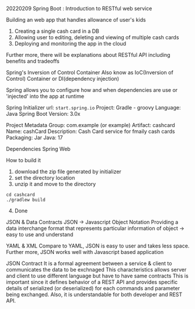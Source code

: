 20220209
Spring Boot : Introduction to RESTful web service

Building an web app that handles allowance of user's kids
1. Creating a single cash card in a DB
2. Allowing user to editing, deleting and viewing of multiple cash cards
3. Deploying and monitoring the app in the cloud

Further more, there will be explanations about RESTful API including benefits and tradeoffs

Spring's Inversion of Control Container
Also know as IoC(Inversion of Control) Container or DI(dependency injection)

Spring allows you to configure how and when dependencies are use or 'injected' into the app at runtime

Spring Initializer
url: `start.spring.io`
Project: Gradle - groovy
Language: Java
Spring Boot Version: 3.0x

Project Metadata
Group: com.example (or example)
Artifact: cashcard
Name: cashCard
Description: Cash Card service for fmaily cash cards
Packaging: Jar
Java: 17

Dependencies
Spring Web

How to build it
1. download the zip file generated by initializer
2. set the directory location
3. unzip it and move to the directory
```
cd cashcard
./gradlew build
```
4. Done

JSON & Data Contracts
JSON -> Javascript Object Notation
Providing a data interchange format that represents particular information of  object -> easy to use and understand

YAML & XML
Compare to YAML, JSON is easy to user and takes less space.
Further more, JSON works well with Javascript based application

JSON Contract
It is a formal agreement between a service & client to communicates the data to be exchnaged
This characteristics allows server and client to use different language but have to have same contracts
This is important since it defines behavior of a REST API and provides specific details of serialized (or deserialized) for each commands and parameter being exchanged.
Also, it is understandable for both developer and REST API.

